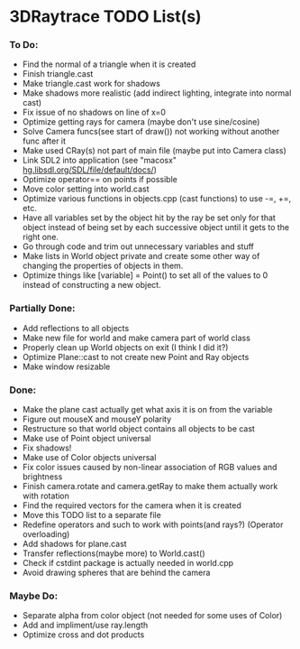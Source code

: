 # 3DRaytrace TODO List(s)

### To Do:

<!-- - classes.cpp line 182: add position to ball shadow casting(??) -->
- Find the normal of a triangle when it is created
- Finish triangle.cast
- Make triangle.cast work for shadows
- Make shadows more realistic (add indirect lighting, integrate into normal cast)
- Fix issue of no shadows on line of x=0
- Optimize getting rays for camera (maybe don't use sine/cosine)
- Solve Camera funcs(see start of draw()) not working without another func after it
- Make used CRay(s) not part of main file (maybe put into Camera class)
- Link SDL2 into application (see "macosx" [hg.libsdl.org/SDL/file/default/docs/](http://hg.libsdl.org/SDL/file/default/docs/))
- Optimize operator== on points if possible
- Move color setting into world.cast
- Optimize various functions in objects.cpp (cast functions) to use -=, +=, etc.
- Have all variables set by the object hit by the ray be set only for that object instead of being set by each successive object until it gets to the right one.
- Go through code and trim out unnecessary variables and stuff
- Make lists in World object private and create some other way of changing the properties of objects in them.
- Optimize things like [variable] = Point() to set all of the values to 0 instead of constructing a new object.

### Partially Done:

- Add reflections to all objects
- Make new file for world and make camera part of world class
- Properly clean up World objects on exit (I think I did it?)
- Optimize Plane::cast to not create new Point and Ray objects
- Make window resizable

### Done:

- Make the plane cast actually get what axis it is on from the variable
- Figure out mouseX and mouseY polarity
- Restructure so that world object contains all objects to be cast
- Make use of Point object universal
- Fix shadows!
- Make use of Color objects universal
- Fix color issues caused by non-linear association of RGB values and brightness
- Finish camera.rotate and camera.getRay to make them actually work with rotation
- Find the required vectors for the camera when it is created
- Move this TODO list to a separate file
- Redefine operators and such to work with points(and rays?) (Operator overloading)
- Add shadows for plane.cast
- Transfer reflections(maybe more) to World.cast()
- Check if cstdint package is actually needed in world.cpp
- Avoid drawing spheres that are behind the camera

### Maybe Do:

- Separate alpha from color object (not needed for some uses of Color)
- Add and impliment/use ray.length
- Optimize cross and dot products


